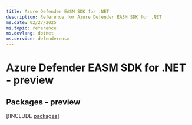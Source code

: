 ```yaml
---
title: Azure Defender EASM SDK for .NET
description: Reference for Azure Defender EASM SDK for .NET
ms.date: 02/27/2025
ms.topic: reference
ms.devlang: dotnet
ms.service: defendereasm
---
```

# Azure Defender EASM SDK for .NET - preview
## Packages - preview
[!INCLUDE [packages](defender-easm-index.md)]
